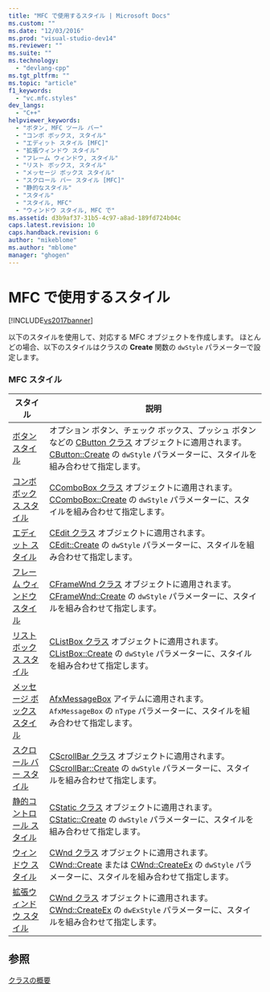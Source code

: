 ```yaml
---
title: "MFC で使用するスタイル | Microsoft Docs"
ms.custom: ""
ms.date: "12/03/2016"
ms.prod: "visual-studio-dev14"
ms.reviewer: ""
ms.suite: ""
ms.technology: 
  - "devlang-cpp"
ms.tgt_pltfrm: ""
ms.topic: "article"
f1_keywords: 
  - "vc.mfc.styles"
dev_langs: 
  - "C++"
helpviewer_keywords: 
  - "ボタン, MFC ツール バー"
  - "コンボ ボックス, スタイル"
  - "エディット スタイル [MFC]"
  - "拡張ウィンドウ スタイル"
  - "フレーム ウィンドウ, スタイル"
  - "リスト ボックス, スタイル"
  - "メッセージ ボックス スタイル"
  - "スクロール バー スタイル [MFC]"
  - "静的なスタイル"
  - "スタイル"
  - "スタイル, MFC"
  - "ウィンドウ スタイル, MFC で"
ms.assetid: d3b9af37-31b5-4c97-a8ad-189fd724b04c
caps.latest.revision: 10
caps.handback.revision: 6
author: "mikeblome"
ms.author: "mblome"
manager: "ghogen"
---
```

# MFC で使用するスタイル
[!INCLUDE[vs2017banner](../../assembler/inline/includes/vs2017banner.md)]

以下のスタイルを使用して、対応する MFC オブジェクトを作成します。  ほとんどの場合、以下のスタイルはクラスの **Create** 関数の `dwStyle` パラメーターで設定します。  
  
### MFC スタイル  
  
|スタイル|説明|  
|----------|--------|  
|[ボタン スタイル](../../mfc/reference/button-styles.md)|オプション ボタン、チェック ボックス、プッシュ ボタンなどの [CButton クラス](../../mfc/reference/cbutton-class.md) オブジェクトに適用されます。  [CButton::Create](../Topic/CButton::Create.md) の `dwStyle` パラメーターに、スタイルを組み合わせて指定します。|  
|[コンボ ボックス スタイル](../../mfc/reference/combo-box-styles.md)|[CComboBox クラス](../../mfc/reference/ccombobox-class.md) オブジェクトに適用されます。  [CComboBox::Create](../Topic/CComboBox::Create.md) の `dwStyle` パラメーターに、スタイルを組み合わせて指定します。|  
|[エディット スタイル](../../mfc/reference/edit-styles.md)|[CEdit クラス](../Topic/CEdit%20Class.md) オブジェクトに適用されます。  [CEdit::Create](../Topic/CEdit::Create.md) の `dwStyle` パラメーターに、スタイルを組み合わせて指定します。|  
|[フレーム ウィンドウ スタイル](../../mfc/reference/frame-window-styles-mfc.md)|[CFrameWnd クラス](../../mfc/reference/cframewnd-class.md) オブジェクトに適用されます。  [CFrameWnd::Create](../Topic/CFrameWnd::Create.md) の `dwStyle` パラメーターに、スタイルを組み合わせて指定します。|  
|[リスト ボックス スタイル](../../mfc/reference/list-box-styles.md)|[CListBox クラス](../Topic/CListBox%20Class.md) オブジェクトに適用されます。  [CListBox::Create](../Topic/CListBox::Create.md) の `dwStyle` パラメーターに、スタイルを組み合わせて指定します。|  
|[メッセージ ボックス スタイル](../../mfc/reference/message-box-styles.md)|[AfxMessageBox](../Topic/AfxMessageBox.md) アイテムに適用されます。  `AfxMessageBox` の `nType` パラメーターに、スタイルを組み合わせて指定します。|  
|[スクロール バー スタイル](../../mfc/reference/scroll-bar-styles.md)|[CScrollBar クラス](../../mfc/reference/cscrollbar-class.md) オブジェクトに適用されます。  [CScrollBar::Create](../Topic/CScrollBar::Create.md) の `dwStyle` パラメーターに、スタイルを組み合わせて指定します。|  
|[静的コントロール スタイル](../../mfc/reference/static-styles.md)|[CStatic クラス](../Topic/CStatic%20Class.md) オブジェクトに適用されます。  [CStatic::Create](../Topic/CStatic::Create.md) の `dwStyle` パラメーターに、スタイルを組み合わせて指定します。|  
|[ウィンドウ スタイル](../Topic/Window%20Styles.md)|[CWnd クラス](../Topic/CWnd%20Class.md) オブジェクトに適用されます。  [CWnd::Create](../Topic/CWnd::Create.md) または [CWnd::CreateEx](../Topic/CWnd::CreateEx.md) の `dwStyle` パラメーターに、スタイルを組み合わせて指定します。|  
|[拡張ウィンドウ スタイル](../Topic/Extended%20Window%20Styles.md)|[CWnd クラス](../Topic/CWnd%20Class.md) オブジェクトに適用されます。  [CWnd::CreateEx](../Topic/CWnd::CreateEx.md) の `dwExStyle` パラメーターに、スタイルを組み合わせて指定します。|  
  
## 参照  
 [クラスの概要](../../mfc/class-library-overview.md)